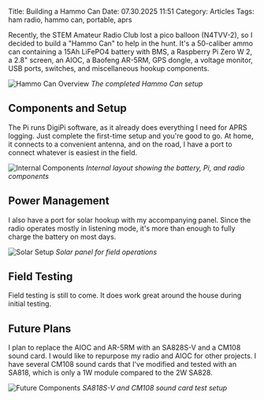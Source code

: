 Title: Building a Hammo Can
Date: 07.30.2025 11:51
Category: Articles
Tags: ham radio, hammo can, portable, aprs

Recently, the STEM Amateur Radio Club lost a pico balloon (N4TVV-2), so I decided to build a "Hammo Can" to help in the hunt. It's a 50-caliber ammo can containing a 15Ah LiFePO4 battery with BMS, a Raspberry Pi Zero W 2, a 2.8" screen, an AIOC, a Baofeng AR-5RM, GPS dongle, a voltage monitor, USB ports, switches, and miscellaneous hookup components.

![Hammo Can Overview]({static}/images/hammo-can-overview.jpg)
*The completed Hammo Can setup*

## Components and Setup

The Pi runs DigiPi software, as it already does everything I need for APRS logging. Just complete the first-time setup and you're good to go. At home, it connects to a convenient antenna, and on the road, I have a port to connect whatever is easiest in the field.

![Internal Components]({static}/images/hammo-can-internal.jpg)
*Internal layout showing the battery, Pi, and radio components*

## Power Management

I also have a port for solar hookup with my accompanying panel. Since the radio operates mostly in listening mode, it's more than enough to fully charge the battery on most days.

![Solar Setup]({static}/images/hammo-can-solar.jpg)
*Solar panel for field operations*

## Field Testing

Field testing is still to come. It does work great around the house during initial testing.


## Future Plans

I plan to replace the AIOC and AR-5RM with an SA828S-V and a CM108 sound card. I would like to repurpose my radio and AIOC for other projects. I have several CM108 sound cards that I've modified and tested with an SA818, which is only a 1W module compared to the 2W SA828.

![Future Components]({static}/images/hammo-can-future-parts.jpg)
*SA818S-V and CM108 sound card test setup*